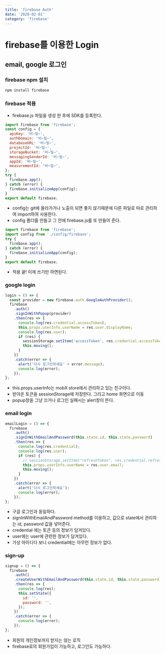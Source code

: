 ```yaml
---
title: 'firebase Auth'
date: '2020-02-01'
category: 'firebase'
---
```


# firebase를 이용한 Login

## email, google 로그인

### firebase npm 설치

`npm install firebase`

### firebase 적용

- firebase.js 파일을 생성 한 후에 SDK를 등록한다.

```jsx
import firebase from 'firebase';
const config = {
  apiKey: '비~밀~',
  authDomain: '비~밀~',
  databaseURL: '비~밀~',
  projectId: '비~밀~',
  storageBucket: '비~밀~',
  messagingSenderId: '비~밀~',
  appId: '비~밀~',
  measurementId: '비~밀~',
};
try {
  firebase.app();
} catch (error) {
  firebase.initializeApp(config);
}
export default firebase;
```

- config는 git에 올라가거나 노출이 되면 좋지 않기때문에 다른 파일로 따로 관리하여 import하여 사용한다.
- config 폴더를 만들고 그 안에 firebase.js를 또 만들어 준다.

```jsx
import firebase from 'firebase';
import config from './config/firebase';
try {
  firebase.app();
} catch (error) {
  firebase.initializeApp(config);
}
export default firebase;
```

- 적용 끝! 이제 쓰기만 하면된다.

### google login

```jsx
login = () => {
  const provider = new firebase.auth.GoogleAuthProvider();
  firebase
    .auth()
    .signInWithPopup(provider)
    .then(res => {
      console.log(res.credential.accessToken);
      this.props.userInfo.userName = res.user.displayName;
      console.log(res.user);
      if (res) {
        sessionStorage.setItem('accessToken', res.credential.accessToken);
        this.moving();
      }
    })
    .catch(error => {
      alert('다시 로그인하세요' + error.message);
      console.log(error);
    });
};
```

- this.props.userInfo는 mobX store에서 관리하고 있는 친구이다.
- 받아온 토큰을 sessionStorage에 저장한다. 그리고 home 화면으로 이동
- popup창을 그냥 끄거나 로그인 실패시는 alert창이 뜬다.

### email login

```jsx
emailLogin = () => {
  firebase
    .auth()
    .signInWithEmailAndPassword(this.state.id, this.state.password)
    .then(res => {
      console.log(res.credential);
      console.log(res.user);
      if (res) {
        // sessionStorage.setItem("refreshToken", res.credential.refreshToken);
        this.props.userInfo.userName = res.user.email;
        this.moving();
      }
    })
    .catch(error => {
      alert('다시 로그인하세요');
      console.log(error);
    });
};
```

- 구글 로그인과 동일하다.
- signInWithEmailAndPassword method를 이용하고, 값으로 state에서 관리하는 id, password 값을 넣어준다.
- credential 에는 토큰 등의 정보가 담겨있다.
- user에는 user에 관련한 정보가 담겨있다.
- 가상 아이디다 보니 credential에는 아무런 정보가 없다.

### sign-up

```jsx
signup = () => {
  firebase
    .auth()
    .createUserWithEmailAndPassword(this.state.id, this.state.password)
    .then(res => {
      console.log(res);
      this.setState({
        id: '',
        password: '',
      });
    })
    .catch(error => {
      console.log(error);
    });
};
```

- 회원의 개인정보까지 받지는 않는 로직
- firebase로의 회원가입이 가능하고, 로그인도 가능하다.
